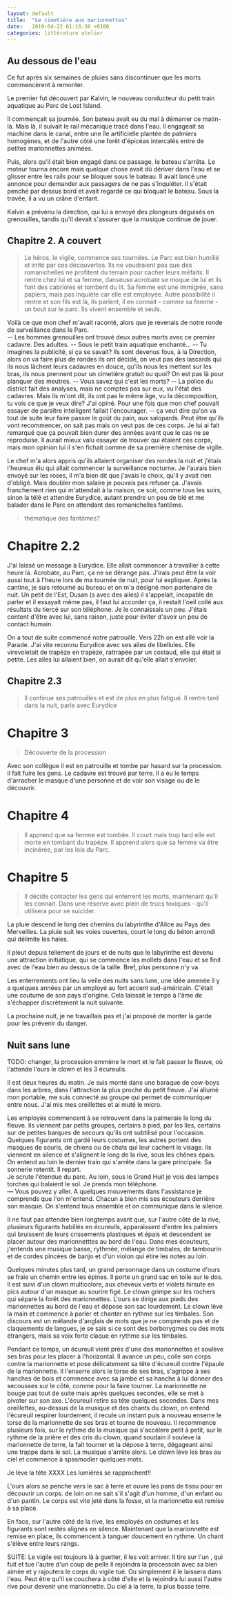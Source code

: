 ```yaml
---
layout: default
title:  "Le cimetière aux marionnettes"
date:   2019-04-22 01:16:36 +0100
categories: littérature atelier
---
```

## Au dessous de l'eau

Ce fut après six semaines de pluies sans discontinuer que les morts commencèrent à remonter.

Le premier fut découvert par Kalvin, le nouveau conducteur du petit train aquatique au Parc de Lost Island.

Il commençait sa journée. Son bateau avait eu du mal à démarrer ce matin-là. Mais là, il suivait le rail mécanique tracé dans l'eau.
Il engageait sa machine dans le canal, entre une île artificielle plantée de palmiers homogènes, et de l'autre côté une forêt d'épicéas intercalés entre de petites marionnettes animées.

Puis, alors qu'il était bien engagé dans ce passage, le bateau s'arrêta. Le moteur tourna encore mais quelque chose avait dû dériver dans l'eau et se glisser entre les rails pour se bloquer sous le bateau.
Il avait lancé une annonce pour demander aux passagers de ne pas s'inquiéter.
Il s'était penché par dessus bord et avait regardé ce qui bloquait le bateau. Sous la travée, il a vu un crâne d'enfant.

Kalvin a prévenu la direction, qui lui a envoyé des plongeurs déguisés en grenouilles, tandis qu'il devait s'assurer que la musique continue de jouer.


## Chapitre 2. A couvert
> Le héros, le vigile, commence ses tournées. Le Parc est bien humilié et irrité par ces découvertes. Ils ne voudraient pas que des romanichelles ne profitent du terrain pour cacher leurs méfaits.
> Il rentre chez lui et sa femme, danseuse acrobate se moque de lui et ils font des cabrioles et tombent du lit.
> Sa femme est une immigrée, sans papiers, mais pas inquiète car elle est employée.
> Autre possibilité il rentre et son fils est là, ils parlent, il en connait - comme sa femme - un bout sur le parc. Ils vivent ensemble et seuls.


Voilà ce que mon chef m'avait raconté, alors que je revenais de notre ronde de surveillance dans le Parc.  
-- Les hommes grenouilles ont trouvé deux autres morts avec ce premier cadavre. Des adultes.
-- Sous le petit train aquatique enchanté...
-- Tu imagines la publicité, si ça se savait? Ils sont devenus fous, à la Direction, alors on va faire plus de rondes ils ont décidé, on veut pas des lascards qui ils nous lâchent leurs cadavres en douce, qu'ils nous les mettent sur les bras, ils nous prennent pour un cimetière gratuit ou quoi? On est pas là pour planquer des meutres.
-- Vous savez qui c'est les morts?
-- La police du district fait des analyses, mais ne comptes pas sur eux, vu l'état des cadavres. Mais ils m'ont dit, ils ont pas le même âge, vu la décomposition, tu vois ce que je veux dire?
J'ai opiné. Pour une fois que mon chef pouvait essayer de paraître intelligent fallait l'encourager.
-- ça veut dire qu'on va tout de suite leur faire passer le goût du pain, aux salopards. Peut être qu'ils vont recommencer, on sait pas mais on veut pas de ces corps.
Je lui ai fait remarqué que ça pouvait bien durer des années avant que le cas ne se reproduise. Il aurait mieux valu essayer de trouver qui étaient ces corps, mais mon opinion lui il s'en fichait comme de sa première chemise de vigile.

Le chef m'a alors appris qu'ils allaient organiser des rondes la nuit et j'étais l'heureux élu qui allait commencer la surveillance nocturne. Je l'aurais bien envoyé sur les roses, il m'a bien dit que j'avais le choix, qu'il y avait rien d'obligé. Mais doubler mon salaire je pouvais pas refuser ça. J'avais franchement rien qui m'attendait à la maison, ce soir, comme tous les soirs, sinon la télé et attendre Eurydice, autant prendre un peu de blé et me balader dans le Parc en attendant des romanichelles fantôme.



> thématique des fantômes?

# Chapitre 2.2
J'ai laissé un message à Eurydice. Elle allait commencer à travailler à cette heure là. Acrobate, au Parc, ça ne se dérange pas. J'irais peut être la voir aussi tout à l'heure lors de ma tournée de nuit, pour lui expliquer.
Après la cantine, je suis retourné au bureau et on m'a désigné mon partenaire de nuit. Un petit de l'Est, Dusan (s avec des ailes) il s'appelait, incapable de parler et il essayait même pas, il faut lui accorder ça, il restait l'oeil collé aux résultats du tiercé sur son téléphone. Je le connaissais un peu. J'étais content d'être avec lui, sans raison, juste pour éviter d'avoir un peu de contact humain.

On a tout de suite commencé notre patrouille. Vers 22h on est allé voir la Parade. J'ai vite reconnu Eurydice avec ses ailes de libellules. Elle virevoletait de trapèze en trapèze, rattrapée par un costaud, elle qui était si petite. Les ailes lui allaient bien, on aurait dit qu'elle allait s'envoler.

## Chapitre 2.3
> Il continue ses patrouilles et est de plus en plus fatigué.
> Il rentre tard dans la nuit, parle avec Eurydice



# Chapitre 3
> Découverte de la procession

Avec son collègue il est en patrouille et tombe par hasard sur la procession. il fait fuire les gens. Le cadavre est trouvé par terre. Il a eu le temps d'arracher le masque d'une personne et de voir son visage ou de le découvrir.



# Chapitre 4
> Il apprend que sa femme est tombée. Il court mais trop tard elle est morte en tombant du trapèze.
> Il apprend alors que sa femme va être incinérée, par les lois du Parc.

# Chapitre 5
> Il décide contacter les gens qui enterrent les morts, maintenant qu'il les connait. Dans une réserve avec plein de trucs toxiques - qu'il utilisera pour se suicider.

La pluie descend le long des chemins du labyrinthe d'Alice au Pays des Merveilles. La pluie suit les voies ouvertes, court le long du béton arrondi qui délimite les haies.

Il pleut depuis tellement de jours et de nuits que le labyrinthe est devenu une attraction initiatique, qui se commence les mollets dans l'eau et se finit avec de l'eau bien au dessus de la taille. Bref, plus personne n'y va.

Les enterrements ont lieu la veile des nuits sans lune, une idée amenée il y a quelques années par un employé au fort accent sud-américain. C'était une coutume de son pays d'origine. Cela laissait le temps à l'âme de s'échapper discrètement la nuit suivante.

La prochaine nuit, je ne travaillais pas et j'ai proposé de monter la garde pour les prévenir du danger.


## Nuit sans lune

TODO: changer, la procession emmène le mort et le fait passer le fleuve, où l'attende l'ours le clown et les 3 écureuils.

Il est deux heures du matin. Je suis monté dans une baraque de cow-boys dans les arbres, dans l'attraction la plus proche du petit fleuve. J'ai allumé mon portable, me suis connecté au groupe qui permet de communiquer entre nous. J'ai mis mes oreillettes et ai muté le micro.

Les employés commencent à se retrouvent dans la palmeraie le long du fleuve. Ils viennent par petits groupes, certains à pied, par les îles, certains sur de petites barques de secours qu'ils ont subtilisé pour l'occasion. Quelques figurants ont gardé leurs costumes, les autres portent des masques de souris, de chiens ou de chats qui leur cachent le visage. Ils viennent en silence et s'alignent le long de la rive, sous les chênes épais.
On entend au loin le dernier train qui s'arrête dans la gare principale. Sa sonnerie retentit. Il repart.	
Je scrute l'étendue du parc. Au loin, sous le Grand Huit je vois des lampes torches qui balaient le sol. Je prends mon téléphone.  
— Vous pouvez y aller.
A quelques mouvements dans l'assistance je comprends que l'on m'entend. Chacun a bien mis ses écouteurs derrière son masque. On s'entend tous ensemble et on communique dans le silence.

Il ne faut pas attendre bien longtemps avant que, sur l'autre côté de la rive, plusieurs figurants habillés en écureuils, apparaissent d'entre les palmiers qui bruissent de leurs crissements plastiques et épais et descendent se placer autour des marionnetttes au bord de l'eau. Dans mes écouteurs, j'entends une musique basse, rythmée, mélange de timbales, de tambourin et de cordes pincées de banjo et d'un violon qui étire les notes au loin.

Quelques minutes plus tard, un grand personnage dans un costume d'ours se fraie un chemin entre les épines. Il porte un grand sac en toile sur le dos.
Il est suivi d'un clown multicolore, aux cheveux verts et violets hirsute en pics autour d'un masque au sourire figé. Le clown grimpe sur les rochers qui sépare la forêt des marionnettes. 
L'ours se dirige aux pieds des marionnettes au bord de l'eau et dépose son sac lourdement.
Le clown lève la main et commence à parler et chanter en rythme sur les timbales. Son discours est un mélande d'anglais de mots que je ne comprends pas et de claquements de langues, je se sais si ce sont des borborygmes ou des mots étrangers, mais sa voix forte claque en rythme sur les timbales.

Pendant ce temps, un écureuil vient près d'une des marionnettes et soulève ses bras pour les placer à l'horizontal. Il avance un peu, colle son corps contre la marionnette et pose délicatement sa tête d'écureuil contre l'épaule de la marionnette. Il l'enserre alors le torse de ses bras, s'agrippe à ses hanches de bois et commence avec sa jambe et sa hanche à lui donner des secousses sur le côté, comme pour la faire tourner. La marionnette ne bouge pas tout de suite mais après quelques secondes, elle se met à pivoter sur son axe. L'écureuil retire sa tête quelques secondes. Dans mes oreillettes, au-dessus de la musique et des chants du clown, on entend l'écureuil respirer lourdement, il recule un instant puis à nouveau enserre le torse de la marionnette de ses bras et tourne de nouveau. Il recommence plusieurs fois, sur le rythme de la musique qui s'accèlere petit à petit, sur le rythme de la prière et des cris du clown, quand soudain il souleve la marionnette de terre, la fait tourner et la dépose à terre, dégageant ainsi une trappe dans le sol.
La musique s'arrête alors. Le clown lève les bras au ciel et commence à spasmodier quelques mots.

Je lève la tête   XXXX Les lumières se rapprochent!!

L'ours alors se penche vers le sac à terre et ouvre les pans de tissu pour en découvrir un corps. de loin on ne sait s'il s'agit d'un homme, d'un enfant ou d'un pantin. Le corps est vite jeté dans la fosse, et la marionnette est remise à sa place.

En face, sur l'autre côté de la rive, les employés en costumes et les figurants sont restés alignés en silence. Maintenant que la marionnette est remise en place, ils commencent à tanguer doucement en rythme. Un chant s'élève entre leurs rangs.

SUITE: Le vigile est toujours là à guetter, il les voit arriver. Il tire sur l'un , qui fuit et tue l'autre d'un coup de pelle
Il rejoindra la processoin avec sa bien aimée et y rajoutera le corps du vigile tué. Ou simplement il le laissera dans l'eau.
Peut être qu'il se couchera à côté d'elle et la rejoindra lui aussi l'autre rive pour devenir une marionnette.
Du ciel à la terre, la plus basse terre.


